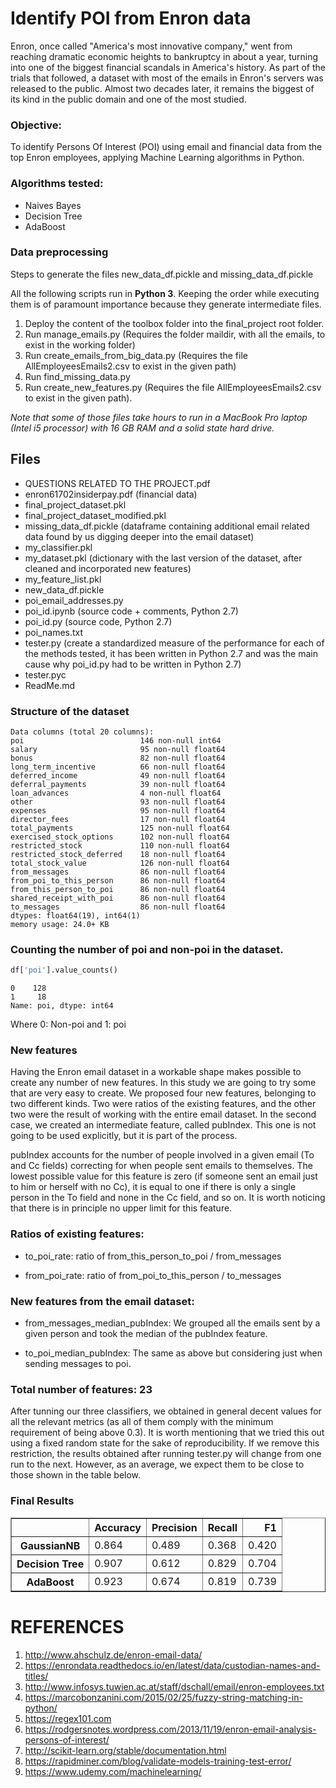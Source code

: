 # Identify POI from Enron data

Enron, once called "America's most innovative company," went from reaching dramatic economic heights to bankruptcy in about a year, turning into one of the biggest financial scandals in America's history. 
As part of the trials that followed, a dataset with most of the emails in Enron's servers was released to the public. Almost two decades later, it remains the biggest of its kind in the public domain and one of the most studied.


### Objective:

To identify Persons Of Interest (POI) using email and financial data from the top Enron employees, applying Machine Learning algorithms in Python.

### Algorithms tested:

- Naives Bayes
- Decision Tree
- AdaBoost

### Data preprocessing
Steps to generate the files new_data_df.pickle and missing_data_df.pickle

 All the following scripts run in **Python 3**.  Keeping the order while executing them is of paramount importance because they generate intermediate files.

1. Deploy the content of the toolbox folder into the final_project root folder.
2. Run manage_emails.py (Requires the folder maildir, with all the emails, to exist in the working folder)
3. Run create_emails_from_big_data.py (Requires the file AllEmployeesEmails2.csv to exist in the given path)
4. Run find_missing_data.py
5. Run create_new_features.py (Requires the file AllEmployeesEmails2.csv to exist in the given path).

_Note that some of those files take hours to run in a MacBook Pro laptop (Intel i5 processor) with 16 GB RAM and a solid state hard drive._

## Files

- QUESTIONS RELATED TO THE PROJECT.pdf
- enron61702insiderpay.pdf (financial data)
- final_project_dataset.pkl
- final_project_dataset_modified.pkl
- missing_data_df.pickle (dataframe containing additional email related data found by us digging deeper into the email dataset)
- my_classifier.pkl
- my_dataset.pkl   (dictionary with the last version of the dataset, after cleaned and incorporated new features)
- my_feature_list.pkl
- new_data_df.pickle
- poi_email_addresses.py
- poi_id.ipynb (source code + comments, Python 2.7)
- poi_id.py (source code, Python 2.7)
- poi_names.txt
- tester.py (create a standardized measure of the performance for each of the methods tested, it has been written in Python 2.7 and was the main cause why poi_id.py had to be written in Python 2.7)
- tester.pyc
- ReadMe.md


### Structure of the dataset

    Data columns (total 20 columns):
    poi                          146 non-null int64
    salary                       95 non-null float64
    bonus                        82 non-null float64
    long_term_incentive          66 non-null float64
    deferred_income              49 non-null float64
    deferral_payments            39 non-null float64
    loan_advances                4 non-null float64
    other                        93 non-null float64
    expenses                     95 non-null float64
    director_fees                17 non-null float64
    total_payments               125 non-null float64
    exercised_stock_options      102 non-null float64
    restricted_stock             110 non-null float64
    restricted_stock_deferred    18 non-null float64
    total_stock_value            126 non-null float64
    from_messages                86 non-null float64
    from_poi_to_this_person      86 non-null float64
    from_this_person_to_poi      86 non-null float64
    shared_receipt_with_poi      86 non-null float64
    to_messages                  86 non-null float64
    dtypes: float64(19), int64(1)
    memory usage: 24.0+ KB


### Counting the number of poi and non-poi in the dataset.


```python
df['poi'].value_counts()
```

    0    128
    1     18
    Name: poi, dtype: int64


Where 0: Non-poi  and 1: poi

### New features

Having the Enron email dataset in a workable shape makes possible to create any number of new features. In this study we are going to try some that are very easy to create. We proposed four new features, belonging to two different kinds. Two were ratios of the existing features, and the other two were the result of working with the entire email dataset. 
In the second case, we created an intermediate feature, called pubIndex.  This one is not going to be used explicitly, but it is part of the process.

 pubIndex accounts for the number of people involved in a given email (To and Cc fields) correcting for when people sent emails to themselves. The lowest possible value for this feature is zero (if someone sent an email just to him or herself with no Cc), it is equal to one if there is only a single person in the To field and none in the Cc field, and so on. It is worth noticing that there is in principle no upper limit for this feature.  

### Ratios of existing features:

- to_poi_rate: ratio of from_this_person_to_poi / from_messages

- from_poi_rate: ratio of from_poi_to_this_person / to_messages

### New features from the email dataset:

- from_messages_median_pubIndex: We grouped all the emails sent by a given person and took the median of the pubIndex feature.

- to_poi_median_pubIndex: The same as above but considering just when sending messages to poi.


 ###   Total number of features:  23



After tunning our three classifiers, we obtained in general decent values for all the relevant metrics (as all of them comply with the minimum requirement of being above 0.3). It is worth mentioning that we tried this out using a fixed random state for the sake of reproducibility. If we remove this restriction,  the results obtained after running tester.py will change from one run to the next. However, as an average, we expect them to be close to those shown in the table below. 


### Final Results

<div>

<table border="1" class="dataframe">
  <thead>
    <tr style="text-align: right;">
      <th></th>
      <th>Accuracy</th>
      <th>Precision</th>
      <th>Recall</th>
      <th>F1</th>
    </tr>
  </thead>
  <tbody>
    <tr>
      <th>GaussianNB</th>
      <td>0.864</td>
      <td>0.489</td>
      <td>0.368</td>
      <td>0.420</td>
    </tr>
    <tr>
      <th>Decision Tree</th>
      <td>0.907</td>
      <td>0.612</td>
      <td>0.829</td>
      <td>0.704</td>
    </tr>
    <tr>
      <th>AdaBoost</th>
      <td>0.923</td>
      <td>0.674</td>
      <td>0.819</td>
      <td>0.739</td>
    </tr>
  </tbody>
</table>
</div>





# REFERENCES

1. http://www.ahschulz.de/enron-email-data/
2. https://enrondata.readthedocs.io/en/latest/data/custodian-names-and-titles/
3. http://www.infosys.tuwien.ac.at/staff/dschall/email/enron-employees.txt
4. https://marcobonzanini.com/2015/02/25/fuzzy-string-matching-in-python/
5. https://regex101.com
6. https://rodgersnotes.wordpress.com/2013/11/19/enron-email-analysis-persons-of-interest/
7. http://scikit-learn.org/stable/documentation.html
8. https://rapidminer.com/blog/validate-models-training-test-error/
9. https://www.udemy.com/machinelearning/
